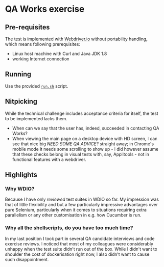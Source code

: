 # QA Works exercise

## Pre-requisites

The test is implemented with [Webdriver.io][wdio] without portability handling,
which means following prerequisites:
- Linux host machine with Curl and Java JDK 1.8
- working Internet connection

[wdio]: http://webdriver.io
[getnode]: https://nodejs.org/en/download/

## Running

Use the provided [`run.sh`][runsh] script.

[runsh]: ./run.sh

## Nitpicking

While the technical challenge includes acceptance criteria for itself,
the test to be implemented lacks them.

- When can we say that the user has, indeed, succeeded in contacting QA Works?
- When viewing the main page on a desktop device with HD screen, I can see
  that nice big _NEED SOME QA ADVICE?_ straight away; in Chrome's mobile mode
  it needs some scrolling to show up - I did however assume that these checks
  belong in visual tests with, say, Applitools - not in functional features
  with a webdriver.

## Highlights

### Why WDIO?

Because I have only _reviewed_ test suites in WDIO so far. My impression was that
of little flexibility and but a few particularly impressive advantages over pure
Selenium, particularly when it comes to situations requiring extra parallelism
or any other customisation in e.g. how Cucumber is run.

### Why all the shellscripts, do you have too much time?

In my last position I took part in several QA candidate interviews and code
exercise reviews. I noticed that most of my colleagues were considerably
unhappy when the test suite didn't run out of the box. While I didn't want to
shoulder the cost of dockerisation right now, I also didn't want to cause
such disappointment.
